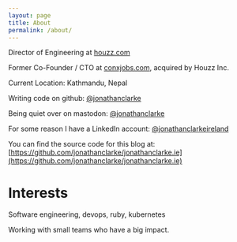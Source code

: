 ```yaml
---
layout: page
title: About
permalink: /about/
---
```


Director of Engineering at [houzz.com](https://houzz.com)

Former Co-Founder / CTO at [conxjobs.com](https://conx.co), acquired by Houzz Inc.

Current Location: Kathmandu, Nepal

Writing code on github: [@jonathanclarke](https://www.github.com/jonathanclarke)

Being quiet over on mastodon: [@jonathanclarke](https://mastodon.ie/@jonathanclarke)

For some reason I have a LinkedIn account: [@jonathanclarkeireland](https://www.linkedin.com/in/jonathanclarkeireireland/)

You can find the source code for this blog at: [https://github.com/jonathanclarke/jonathanclarke.ie](https://github.com/jonathanclarke/jonathanclarke.ie)

# Interests

Software engineering, devops, ruby, kubernetes

Working with small teams who have a big impact.
